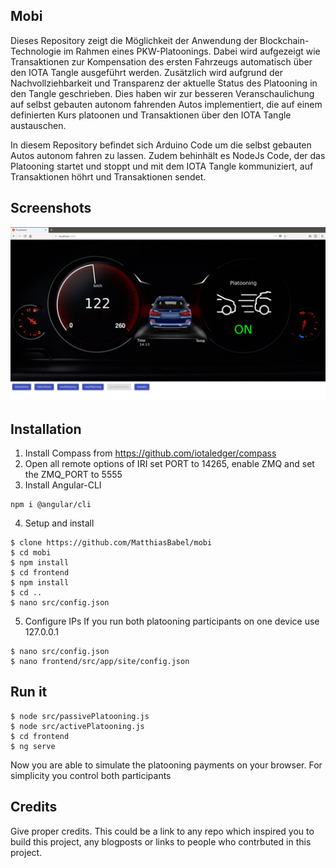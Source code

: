 ## Mobi
Dieses Repository zeigt die Möglichkeit der Anwendung der Blockchain-Technologie im Rahmen eines PKW-Platoonings.
Dabei wird aufgezeigt wie Transaktionen zur Kompensation des ersten Fahrzeugs automatisch über den IOTA Tangle ausgeführt werden. Zusätzlich wird aufgrund der Nachvollziehbarkeit und Transparenz der aktuelle Status des Platooning in den Tangle geschrieben. Dies haben wir zur besseren Veranschaulichung auf selbst gebauten autonom fahrenden Autos implementiert, die auf einem definierten Kurs platoonen und Transaktionen über den IOTA Tangle austauschen.

In diesem Repository befindet sich Arduino Code um die selbst gebauten Autos autonom fahren zu lassen. Zudem behinhält es NodeJs Code, der das Platooning startet und stoppt und mit dem IOTA Tangle kommuniziert, auf Transaktionen höhrt und Transaktionen sendet.

## Screenshots
![alt text](screenshot.png)

## Installation
1. Install Compass from https://github.com/iotaledger/compass
2. Open all remote options of IRI set PORT to 14265, enable ZMQ and set the ZMQ_PORT to 5555
3. Install Angular-CLI  
  ```
  npm i @angular/cli
  ```
4. Setup and install
```
$ clone https://github.com/MatthiasBabel/mobi
$ cd mobi
$ npm install
$ cd frontend
$ npm install
$ cd ..
$ nano src/config.json
```
5. Configure IPs
If you run both platooning participants on one device use 127.0.0.1
```
$ nano src/config.json
$ nano frontend/src/app/site/config.json
```

## Run it
```
$ node src/passivePlatooning.js
$ node src/activePlatooning.js
$ cd frontend
$ ng serve
```
Now you are able to simulate the platooning payments on your browser.
For simplicity you control both participants


## Credits
Give proper credits. This could be a link to any repo which inspired you to build this project, any blogposts or links to people who contrbuted in this project.
